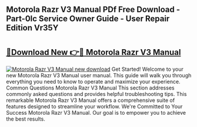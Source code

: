 ## Motorola Razr V3 Manual PDf Free Download - Part-0lc Service Owner Guide - User Repair Edition Vr35Y

# <h2><a href="http://cf22742.oget.top/?id=Motorola+Razr+V3+Manual">🔗Download New 👉🔴 Motorola Razr V3 Manual</a></h2>

[![Motorola Razr V3 Manual new download](https://i.imgur.com/5g1atiW.png)](http://cf22742.oget.top/?id=Motorola+Razr+V3+Manual)
Get Started! Welcome to your new Motorola Razr V3 Manual user manual. This guide will walk you through everything you need to know to operate and maximize your experience. Common Questions Motorola Razr V3 Manual This section addresses commonly asked questions and provides helpful troubleshooting tips. This remarkable Motorola Razr V3 Manual offers a comprehensive suite of features designed to streamline your workflow. We're Committed to Your Success Motorola Razr V3 Manual. Our goal is to empower you to achieve the best results.
